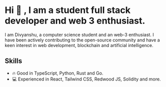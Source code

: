 
Hi 👋 , I am a student full stack developer and web 3 enthusiast.
=================================================


I am Divyanshu, a computer science student and an web-3 enthusiast. I have been actively contributing to the open-source community and have a keen interest in web development, blockchain and artificial intelligence.

Skills
------

*   🔥 Good in TypeScript, Python, Rust and Go.
*   💻 Experienced in React, Tailwind CSS, Redwood JS, Solidity and more.


